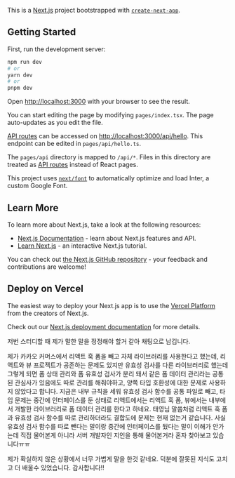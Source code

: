 This is a [Next.js](https://nextjs.org/) project bootstrapped with [`create-next-app`](https://github.com/vercel/next.js/tree/canary/packages/create-next-app).

## Getting Started

First, run the development server:

```bash
npm run dev
# or
yarn dev
# or
pnpm dev
```

Open [http://localhost:3000](http://localhost:3000) with your browser to see the result.

You can start editing the page by modifying `pages/index.tsx`. The page auto-updates as you edit the file.

[API routes](https://nextjs.org/docs/api-routes/introduction) can be accessed on [http://localhost:3000/api/hello](http://localhost:3000/api/hello). This endpoint can be edited in `pages/api/hello.ts`.

The `pages/api` directory is mapped to `/api/*`. Files in this directory are treated as [API routes](https://nextjs.org/docs/api-routes/introduction) instead of React pages.

This project uses [`next/font`](https://nextjs.org/docs/basic-features/font-optimization) to automatically optimize and load Inter, a custom Google Font.

## Learn More

To learn more about Next.js, take a look at the following resources:

- [Next.js Documentation](https://nextjs.org/docs) - learn about Next.js features and API.
- [Learn Next.js](https://nextjs.org/learn) - an interactive Next.js tutorial.

You can check out [the Next.js GitHub repository](https://github.com/vercel/next.js/) - your feedback and contributions are welcome!

## Deploy on Vercel

The easiest way to deploy your Next.js app is to use the [Vercel Platform](https://vercel.com/new?utm_medium=default-template&filter=next.js&utm_source=create-next-app&utm_campaign=create-next-app-readme) from the creators of Next.js.

Check out our [Next.js deployment documentation](https://nextjs.org/docs/deployment) for more details.

저번 스터디할 때 제가 말한 말을 정정해야 할거 같아 채팅으로 남깁니다.

제가 카카오 커머스에서 리액트 훅 폼을 빼고 자체 라이브러리를 사용한다고 했는데, 리액트와 뷰 프로젝트가 공존하는 문제도 있지만 유효성 검사를 다른 라이브러리로 했는데 그렇게 되면 폼 상태 관리와 폼 유효성 검사가 분리 돼서 같은 폼 데이터 관리라는 공통된 관심사가 있음에도 따로 관리를 해줘야하고, 양쪽 타입 호환성에 대한 문제로 사용하지 않았다고 합니다.
지금은 내부 규칙을 세워 유효성 검사 함수를 공통 파일로 빼고, 타입 문제는 중간에 인터페이스를 둔 상태로 리액트에서는 리액트 훅 폼, 뷰에서는 내부에서 개발한 라이브러리로 폼 데이터 관리를 한다고 하네요. 태영님 말씀처럼 리액트 훅 폼과 유효성 검사 함수를 따로 관리하더라도 결합도에 문제는 현재 없는거 같습니다.
사실 유효성 검사 함수를 따로 뺀다는 말이랑 중간에 인터페이스를 뒀다는 말이 이해가 안가는데 직접 물어본게 아니라 서버 개발자인 지인을 통해 물어본거라 혼자 찾아보고 있습니다ㅠㅠ

제가 확실하지 않은 상황에서 너무 가볍게 말을 한것 같네요. 덕분에 잘못된 지식도 고치고 더 배울수 있었습니다. 감사합니다!!

